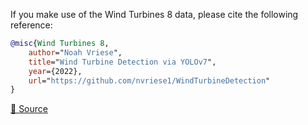 If you make use of the Wind Turbines 8 data, please cite the following reference:

``` bibtex 
@misc{Wind Turbines 8,
	author="Noah Vriese",
	title="Wind Turbine Detection via YOLOv7",
	year={2022},
	url="https://github.com/nvriese1/WindTurbineDetection"
}
```

[🔗 Source](https://github.com/nvriese1/WindTurbineDetection)
